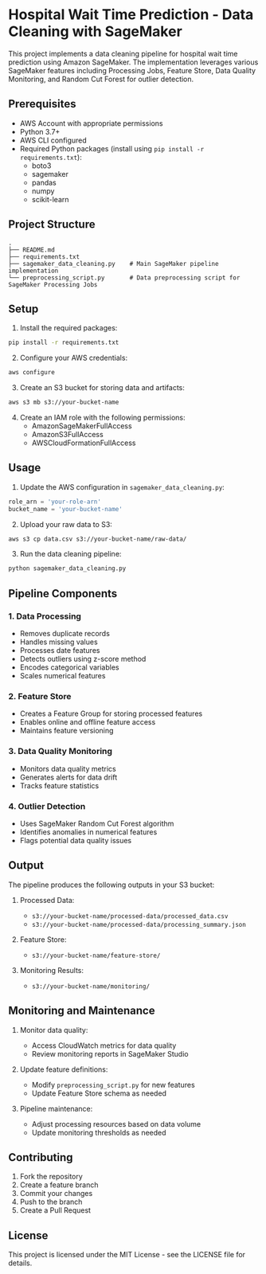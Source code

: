 # Hospital Wait Time Prediction - Data Cleaning with SageMaker

This project implements a data cleaning pipeline for hospital wait time prediction using Amazon SageMaker. The implementation leverages various SageMaker features including Processing Jobs, Feature Store, Data Quality Monitoring, and Random Cut Forest for outlier detection.

## Prerequisites

- AWS Account with appropriate permissions
- Python 3.7+
- AWS CLI configured
- Required Python packages (install using `pip install -r requirements.txt`):
  - boto3
  - sagemaker
  - pandas
  - numpy
  - scikit-learn

## Project Structure

```
.
├── README.md
├── requirements.txt
├── sagemaker_data_cleaning.py    # Main SageMaker pipeline implementation
└── preprocessing_script.py       # Data preprocessing script for SageMaker Processing Jobs
```

## Setup

1. Install the required packages:
```bash
pip install -r requirements.txt
```

2. Configure your AWS credentials:
```bash
aws configure
```

3. Create an S3 bucket for storing data and artifacts:
```bash
aws s3 mb s3://your-bucket-name
```

4. Create an IAM role with the following permissions:
   - AmazonSageMakerFullAccess
   - AmazonS3FullAccess
   - AWSCloudFormationFullAccess

## Usage

1. Update the AWS configuration in `sagemaker_data_cleaning.py`:
```python
role_arn = 'your-role-arn'
bucket_name = 'your-bucket-name'
```

2. Upload your raw data to S3:
```bash
aws s3 cp data.csv s3://your-bucket-name/raw-data/
```

3. Run the data cleaning pipeline:
```bash
python sagemaker_data_cleaning.py
```

## Pipeline Components

### 1. Data Processing
- Removes duplicate records
- Handles missing values
- Processes date features
- Detects outliers using z-score method
- Encodes categorical variables
- Scales numerical features

### 2. Feature Store
- Creates a Feature Group for storing processed features
- Enables online and offline feature access
- Maintains feature versioning

### 3. Data Quality Monitoring
- Monitors data quality metrics
- Generates alerts for data drift
- Tracks feature statistics

### 4. Outlier Detection
- Uses SageMaker Random Cut Forest algorithm
- Identifies anomalies in numerical features
- Flags potential data quality issues

## Output

The pipeline produces the following outputs in your S3 bucket:

1. Processed Data:
   - `s3://your-bucket-name/processed-data/processed_data.csv`
   - `s3://your-bucket-name/processed-data/processing_summary.json`

2. Feature Store:
   - `s3://your-bucket-name/feature-store/`

3. Monitoring Results:
   - `s3://your-bucket-name/monitoring/`

## Monitoring and Maintenance

1. Monitor data quality:
   - Access CloudWatch metrics for data quality
   - Review monitoring reports in SageMaker Studio

2. Update feature definitions:
   - Modify `preprocessing_script.py` for new features
   - Update Feature Store schema as needed

3. Pipeline maintenance:
   - Adjust processing resources based on data volume
   - Update monitoring thresholds as needed

## Contributing

1. Fork the repository
2. Create a feature branch
3. Commit your changes
4. Push to the branch
5. Create a Pull Request

## License

This project is licensed under the MIT License - see the LICENSE file for details.

